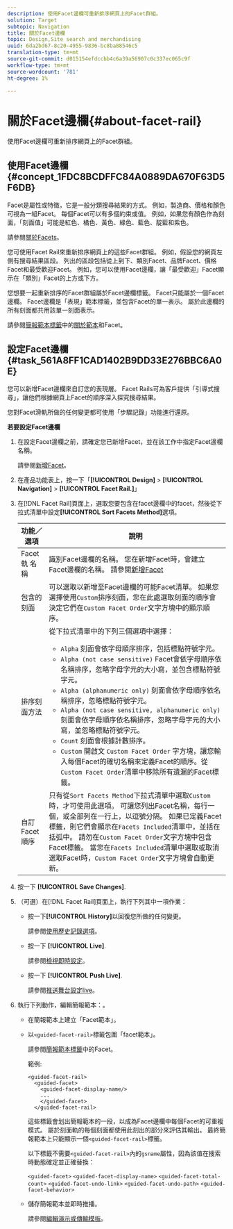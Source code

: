 ```yaml
---
description: 使用Facet邊欄可重新排序網頁上的Facet群組。
solution: Target
subtopic: Navigation
title: 關於Facet邊欄
topic: Design,Site search and merchandising
uuid: 6da2bd67-8c20-4955-9836-bc8ba88546c5
translation-type: tm+mt
source-git-commit: d015154efdccbb4c6a39a56907c0c337ec065c9f
workflow-type: tm+mt
source-wordcount: '781'
ht-degree: 1%

---
```



# 關於Facet邊欄{#about-facet-rail}

使用Facet邊欄可重新排序網頁上的Facet群組。

## 使用Facet邊欄{#concept_1FDC8BCDFFC84A0889DA670F63D5F6DB}

Facet是屬性或特徵，它是一般分類搜尋結果的方式。 例如，製造商、價格和顏色可視為一組Facet。 每個Facet可以有多個約束或值。 例如，如果您有顏色作為刻面，「刻面值」可能是紅色、橘色、黃色、綠色、藍色、靛藍和紫色。

請參閱[關於Facets](../c-about-design-menu/c-about-facets.md#concept_FA912B3B41EE493DB2F492D188457FF5)。

您可使用Facet Rail來重新排序網頁上的這些Facet群組。 例如，假設您的網頁左側有搜尋結果區段。 列出的區段包括從上到下、類別Facet、品牌Facet、價格Facet和最受歡迎Facet。 例如，您可以使用Facet邊欄，讓「最受歡迎」Facet顯示在「類別」Facet的上方或下方。

您想要一起重新排序的Facet群組屬於Facet邊欄標籤。 Facet只能屬於一個Facet邊欄。 Facet邊欄是「表現」範本標籤，並包含Facet的單一表示。 屬於此邊欄的所有刻面都共用該單一刻面表示。

請參閱[簡報範本標籤](../c-appendices/c-templates.md#reference_F1BBF616BCEC4AD7B2548ECD3CA74C64)中的[關於範本](../c-about-design-menu/c-about-templates.md#concept_06EB481B14864E18A8AE2BCD1D6EF0B5)和Facet。

## 設定Facet邊欄{#task_561A8FF1CAD1402B9DD33E276BBC6A0E}

您可以新增Facet邊欄來自訂您的表現層。 Facet Rails可為客戶提供「引導式搜尋」，讓他們根據網頁上Facet的順序深入探究搜尋結果。

<!-- 

t_configuring_facet_rail.xml

-->

您對Facet滑軌所做的任何變更都可使用「步驟記錄」功能進行還原。

**若要設定Facet邊欄**

1. 在設定Facet邊欄之前，請確定您已新增Facet，並在該工作中指定Facet邊欄名稱。

   請參閱[新增Facet](../c-about-design-menu/c-about-facets.md#task_FC07BFFA62CA4B718D6CBF4F2855C89B)。
1. 在產品功能表上，按一下「**[!UICONTROL Design]** > **[!UICONTROL Navigation]** > **[!UICONTROL Facet Rail.]**」
1. 在[!DNL Facet Rail]頁面上，選取您要包含在facet邊欄中的facet，然後從下拉式清單中設定&#x200B;**[!UICONTROL Sort Facets Method]**&#x200B;選項。

   <!-- 
   r_facet_rail_options.xml
   -->

   | 功能／選項 | 說明 |
   |--- |--- |
   | Facet 軌 名稱 | 識別Facet邊欄的名稱。  您在新增Facet時，會建立Facet邊欄的名稱。  請參閱[新增Facet](../c-about-design-menu/c-about-facets.md#task_FC07BFFA62CA4B718D6CBF4F2855C89B) |
   | 包含的刻面 | 可以選取以新增至Facet邊欄的可能Facet清單。  如果您選擇使用`Custom`排序刻面，您在此處選取刻面的順序會決定它們在`Custom Facet Order`文字方塊中的顯示順序。 |
   | 排序刻面方法 | 從下拉式清單中的下列三個選項中選擇：<ul><li>`Alpha` 刻面會依字母順序排序，包括標點符號字元。</li><li>`Alpha (not case sensitive)` Facet會依字母順序依名稱排序，忽略字母字元的大小寫，並包含標點符號字元。 </li><li>`Alpha (alphanumeric only)` 刻面會依字母順序依名稱排序，忽略標點符號字元。 </li><li>`Alpha (not case sensitive, alphanumeric only)` 刻面會依字母順序依名稱排序，忽略字母字元的大小寫，並忽略標點符號字元。 </li><li>`Count` 刻面會根據計數排序。 </li><li>`Custom` 開啟文 `Custom Facet Order` 字方塊，讓您輸入每個Facet的確切名稱來定義Facet的順序。從`Custom Facet Order`清單中移除所有遺漏的Facet標籤。</li></ul> |
   | 自訂Facet順序 | 只有從`Sort Facets Method`下拉式清單中選取`Custom`時，才可使用此選項。  可讓您列出Facet名稱，每行一個，或全部列在一行上，以逗號分隔。 如果已定義Facet標籤，則它們會顯示在`Facets Included`清單中，並括在括弧中。  請勿在`Custom Facet Order`文字方塊中包含Facet標籤。  當您在`Facets Included`清單中選取或取消選取Facet時，`Custom Facet Order`文字方塊會自動更新。 |

1. 按一下 **[!UICONTROL Save Changes]**.
1. （可選）在[!DNL Facet Rail]頁面上，執行下列其中一項作業：

   * 按一下&#x200B;**[!UICONTROL History]**&#x200B;以回復您所做的任何變更。

      請參閱[使用歷史記錄選項](../t-using-the-history-option.md#task_70DD3F87A67242BBBD2CB27156F43002)。

   * 按一下 **[!UICONTROL Live]**.

      請參閱[檢視即時設定](../c-about-staging.md#task_401A0EBDB5DB4D4CA933CBA7BECDC10F)。

   * 按一下 **[!UICONTROL Push Live]**.

      請參閱[推送舞台設定live](../c-about-staging.md#task_44306783B4C0408AAA58B471DAF2D9A4)。

1. 執行下列動作，編輯簡報範本：。

   * 在簡報範本上建立「Facet範本」。
   * 以`<guided-facet-rail>`標籤包圍「facet範本」。

      請參閱[簡報範本標籤](../c-appendices/c-templates.md#reference_F1BBF616BCEC4AD7B2548ECD3CA74C64)中的Facet。

      範例:  

      ```
      <guided-facet-rail>
        <guided-facet>
          <guided-facet-display-name/>
          ...
          </guided-facet>
        </guided-facet-rail>
      ```

      這些標籤會划出簡報範本的一段，以成為Facet邊欄中每個Facet的可重複模式。 屬於刻面軌的每個刻面都使用此刻出的部分來評估其輸出。 最終簡報範本上只能顯示一個`<guided-facet-rail>`標籤。

      以下標籤不需要`<guided-facet-rail>`內的`gsname`屬性，因為該值在搜索時動態確定並正確替換：

      `<guided-facet>`
      `<guided-facet-display-name>`
      `<guided-facet-total-count>`
      `<guided-facet-undo-link>`
      `<guided-facet-undo-path>`
      `<guided-facet-behavior>`

   * 儲存簡報範本並即時推播。

      請參閱[編輯演示或傳輸模板](../c-about-design-menu/c-about-templates.md#task_800E0E2265C34C028C92FEB5A1243EC3)。
